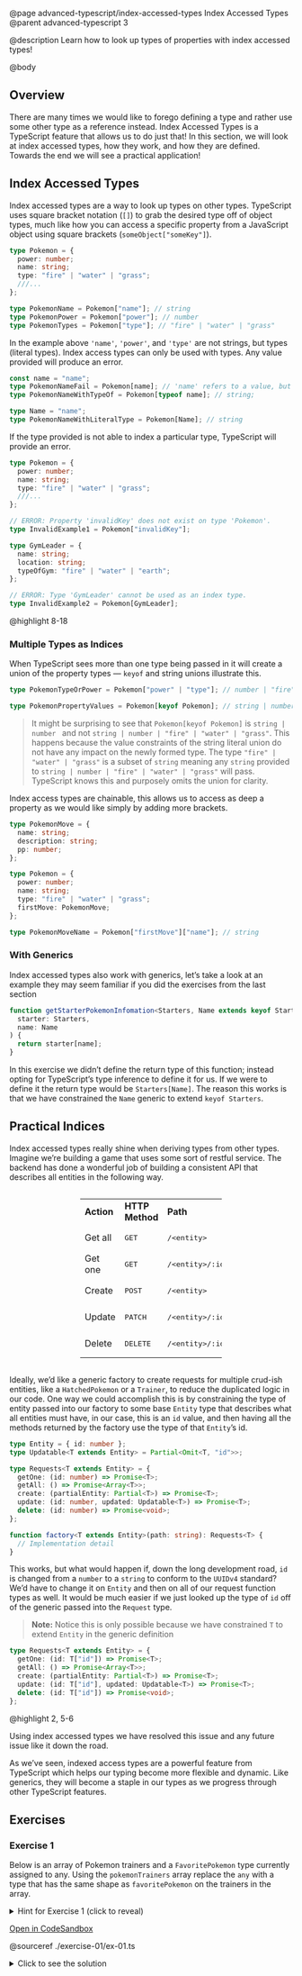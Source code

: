@page advanced-typescript/index-accessed-types Index Accessed Types
@parent advanced-typescript 3

@description Learn how to look up types of properties with index accessed types!

@body

## Overview

There are many times we would like to forego defining a type and rather use some other type as a reference instead. Index Accessed Types is a TypeScript feature that allows us to do just that! In this section, we will look at index accessed types, how they work, and how they are defined. Towards the end we will see a practical application!

## Index Accessed Types

Index accessed types are a way to look up types on other types. TypeScript uses square bracket notation (`[]`) to grab the desired type off of object types, much like how you can access a specific property from a JavaScript object using square brackets (`someObject["someKey"]`).

```ts
type Pokemon = {
  power: number;
  name: string;
  type: "fire" | "water" | "grass";
  ///...
};

type PokemonName = Pokemon["name"]; // string
type PokemonPower = Pokemon["power"]; // number
type PokemonTypes = Pokemon["type"]; // "fire" | "water" | "grass"
```

In the example above `'name'`, `'power'`, and `'type'` are not strings, but types (literal types). Index access types can only be used with types. Any value provided will produce an error.

```ts
const name = "name";
type PokemonNameFail = Pokemon[name]; // 'name' refers to a value, but is being used as a type here.
type PokemonNameWithTypeOf = Pokemon[typeof name]; // string;

type Name = "name";
type PokemonNameWithLiteralType = Pokemon[Name]; // string
```

If the type provided is not able to index a particular type, TypeScript will provide an error.

```ts
type Pokemon = {
  power: number;
  name: string;
  type: "fire" | "water" | "grass";
  ///...
};

// ERROR: Property 'invalidKey' does not exist on type 'Pokemon'.
type InvalidExample1 = Pokemon["invalidKey"];

type GymLeader = {
  name: string;
  location: string;
  typeOfGym: "fire" | "water" | "earth";
};

// ERROR: Type 'GymLeader' cannot be used as an index type.
type InvalidExample2 = Pokemon[GymLeader];
```
@highlight 8-18

### Multiple Types as Indices

When TypeScript sees more than one type being passed in it will create a union of the property types — `keyof` and string unions illustrate this.

```ts
type PokemonTypeOrPower = Pokemon["power" | "type"]; // number | "fire" | "water" | "grass"

type PokemonPropertyValues = Pokemon[keyof Pokemon]; // string | number;
```

> It might be surprising to see that `Pokemon[keyof Pokemon]` is `string | number ` and not `string | number | "fire" | "water" | "grass"`. This happens because the value constraints of the string literal union do not have any impact on the newly formed type. The type `"fire" | "water" | "grass"` is a subset of `string` meaning any `string` provided to `string | number | "fire" | "water" | "grass"` will pass. TypeScript knows this and purposely omits the union for clarity.

Index access types are chainable, this allows us to access as deep a property as we would like simply by adding more brackets.

```ts
type PokemonMove = {
  name: string;
  description: string;
  pp: number;
};

type Pokemon = {
  power: number;
  name: string;
  type: "fire" | "water" | "grass";
  firstMove: PokemonMove;
};

type PokemonMoveName = Pokemon["firstMove"]["name"]; // string
```

### With Generics

Index accessed types also work with generics, let’s take a look at an example they may seem familiar if you did the exercises from the last section

```ts
function getStarterPokemonInfomation<Starters, Name extends keyof Starters>(
  starter: Starters,
  name: Name
) {
  return starter[name];
}
```

In this exercise we didn’t define the return type of this function; instead opting for TypeScript’s type inference to define it for us. If we were to define it the return type would be `Starters[Name]`. The reason this works is that we have constrained the `Name` generic to extend `keyof Starters`.

## Practical Indices

Index accessed types really shine when deriving types from other types. Imagine we’re building a game that uses some sort of restful service. The backend has done a wonderful job of building a consistent API that describes all entities in the following way.

<div style='width:100%;display:flex;justify-content:center;'>

<table style='width: 50%;'>
    <tr>
        <td><b>Action</b></td>
        <td><b>HTTP Method</b></td>
        <td><b>Path</b></td>
    </tr>
    <tr>
        <td>Get all</td>
        <td><pre>GET</pre></td>
        <td><pre>/&lt;entity&gt;</pre></td>
    </tr>
    <tr>
        <td>Get one</td>
        <td><pre>GET</pre></td>
        <td><pre>/&lt;entity&gt;/:id</pre></td>
    </tr>
    <tr>
        <td>Create</td>
        <td><pre>POST</pre></td>
        <td><pre>/&lt;entity&gt;</pre></td>
    </tr>
    <tr>
        <td>Update</td>
        <td><pre>PATCH</pre></td>
        <td><pre>/&lt;entity&gt;/:id</pre></td>
    </tr>
    <tr>
        <td>Delete</td>
        <td><pre>DELETE</pre></td>
        <td><pre>/&lt;entity&gt;/:id</pre></td>
    </tr>
</table>
</div>

Ideally, we’d like a generic factory to create requests for multiple crud-ish entities, like a `HatchedPokemon` or a `Trainer`, to reduce the duplicated logic in our code. One way we could accomplish this is by constraining the type of entity passed into our factory to some base `Entity` type that describes what all entities must have, in our case, this is an `id` value, and then having all the methods returned by the factory use the type of that `Entity`’s id.

```ts
type Entity = { id: number };
type Updatable<T extends Entity> = Partial<Omit<T, "id">>;

type Requests<T extends Entity> = {
  getOne: (id: number) => Promise<T>;
  getAll: () => Promise<Array<T>>;
  create: (partialEntity: Partial<T>) => Promise<T>;
  update: (id: number, updated: Updatable<T>) => Promise<T>;
  delete: (id: number) => Promise<void>;
};

function factory<T extends Entity>(path: string): Requests<T> {
  // Implementation detail
}
```

This works, but what would happen if, down the long development road, `id` is changed from a `number` to a `string` to conform to the `UUIDv4` standard? We’d have to change it on `Entity` and then on all of our request function types as well. It would be much easier if we just looked up the type of `id` off of the generic passed into the `Request` type.

> **Note:** Notice this is only possible because we have constrained `T` to extend `Entity` in the generic definition

```ts
type Requests<T extends Entity> = {
  getOne: (id: T["id"]) => Promise<T>;
  getAll: () => Promise<Array<T>>;
  create: (partialEntity: Partial<T>) => Promise<T>;
  update: (id: T["id"], updated: Updatable<T>) => Promise<T>;
  delete: (id: T["id"]) => Promise<void>;
};
```
@highlight 2, 5-6

Using index accessed types we have resolved this issue and any future issue like it down the road.

As we’ve seen, indexed access types are a powerful feature from TypeScript which helps our typing become more flexible and dynamic. Like generics, they will become a staple in our types as we progress through other TypeScript features.

## Exercises

### Exercise 1

Below is an array of Pokemon trainers and a `FavoritePokemon` type currently assigned to any.
Using the `pokemonTrainers` array replace the `any` with a type that has the same shape as `favoritePokemon` on the
trainers in the array.

<details>
<summary> Hint for Exercise 1 (click to reveal)</summary>
An array is just an object indexed with a number
</details>

<a href="https://codesandbox.io/s/6syglj?file=/03-index-accessed-types-ex-01.ts">Open in CodeSandbox</a>

@sourceref ./exercise-01/ex-01.ts

<details>
<summary>Click to see the solution</summary>

@sourceref ./exercise-01/soln-01.ts
@highlight 1, 3

</details>
